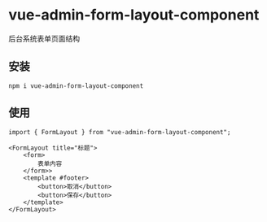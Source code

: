 # vue-admin-form-layout-component

后台系统表单页面结构

## 安装

```
npm i vue-admin-form-layout-component
```

## 使用

```
import { FormLayout } from "vue-admin-form-layout-component";

<FormLayout title="标题">
    <form>
        表单内容
    </form>>
    <template #footer>
        <button>取消</button>
        <button>保存</button>
    </template>
</FormLayout>
```
